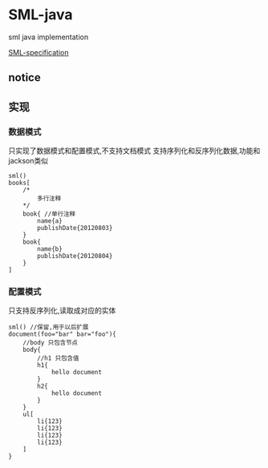 # SML-java

sml java implementation

[SML-specification](https://github.com/super-simple/SML-specification)

## notice

## 实现

### 数据模式

只实现了数据模式和配置模式,不支持文档模式 支持序列化和反序列化数据,功能和jackson类似

```text
sml()
books[
    /*
        多行注释
    */
    book{ //单行注释
        name{a}
        publishDate{20120803}
    }    
    book{
        name{b}
        publishDate{20120804}
    }
]
```

### 配置模式

只支持反序列化,读取成对应的实体

```text
sml() //保留,用于以后扩展
document(foo="bar" bar="foo"){
    //body 只包含节点
    body{
        //h1 只包含值
        h1{
            hello document
        }
        h2{
            hello document
        }
    }
    ul[
        li{123}
        li{123}
        li{123}
        li{123}
    ]
}
```